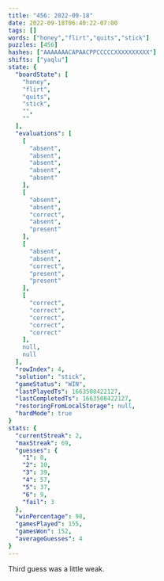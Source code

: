 ```yaml
---
title: "456: 2022-09-18"
date: 2022-09-18T06:40:22-07:00
tags: []
words: ["honey","flirt","quits","stick"]
puzzles: [456]
hashes: ["AAAAAAACAPAACPPCCCCCXXXXXXXXXX"]
shifts: ["yaqlu"]
state: {
  "boardState": [
    "honey",
    "flirt",
    "quits",
    "stick",
    "",
    ""
  ],
  "evaluations": [
    [
      "absent",
      "absent",
      "absent",
      "absent",
      "absent"
    ],
    [
      "absent",
      "absent",
      "correct",
      "absent",
      "present"
    ],
    [
      "absent",
      "absent",
      "correct",
      "present",
      "present"
    ],
    [
      "correct",
      "correct",
      "correct",
      "correct",
      "correct"
    ],
    null,
    null
  ],
  "rowIndex": 4,
  "solution": "stick",
  "gameStatus": "WIN",
  "lastPlayedTs": 1663508422127,
  "lastCompletedTs": 1663508422127,
  "restoringFromLocalStorage": null,
  "hardMode": true
}
stats: {
  "currentStreak": 2,
  "maxStreak": 69,
  "guesses": {
    "1": 0,
    "2": 10,
    "3": 39,
    "4": 57,
    "5": 37,
    "6": 9,
    "fail": 3
  },
  "winPercentage": 98,
  "gamesPlayed": 155,
  "gamesWon": 152,
  "averageGuesses": 4
}
---
```


<!-- more -->
Third guess was a little weak.

